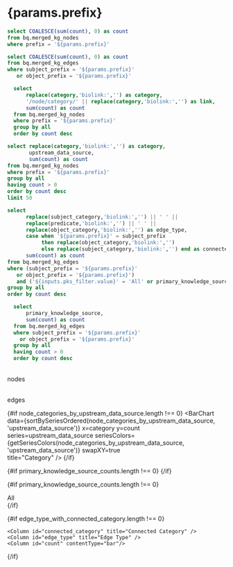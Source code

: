 # {params.prefix}

<script context="module">
  import { getSeriesColors, sourceOrder } from '../../../_lib/colors';
  
  // Enhanced sortBySeries function that uses the color ordering
  export function sortBySeriesOrdered(data, seriesColumn) {
    // Use the existing sourceOrder from colors.js
    return data.sort((a, b) => {
      const aIndex = sourceOrder.indexOf(a[seriesColumn]);
      const bIndex = sourceOrder.indexOf(b[seriesColumn]);
      
      // Both are known sources
      if (aIndex !== -1 && bIndex !== -1) {
        return aIndex - bIndex;
      }
      
      // a is known, b is unknown - a comes first
      if (aIndex !== -1 && bIndex === -1) {
        return -1;
      }
      
      // a is unknown, b is known - b comes first
      if (aIndex === -1 && bIndex !== -1) {
        return 1;
      }
      
      // Both are unknown - sort alphabetically
      return a[seriesColumn].localeCompare(b[seriesColumn]);
    });
  }
</script>

```sql number_of_nodes
select COALESCE(sum(count), 0) as count
from bq.merged_kg_nodes
where prefix = '${params.prefix}'
```

```sql number_of_edges
select COALESCE(sum(count), 0) as count
from bq.merged_kg_edges
where subject_prefix = '${params.prefix}'
   or object_prefix = '${params.prefix}'    
```

```sql nodes_by_category
  select 
      replace(category,'biolink:','') as category,
      '/node/category/' || replace(category,'biolink:','') as link,
      sum(count) as count
  from bq.merged_kg_nodes
  where prefix = '${params.prefix}'
  group by all
  order by count desc  
```

```sql node_categories_by_upstream_data_source
select replace(category,'biolink:','') as category, 
       upstream_data_source, 
       sum(count) as count 
from bq.merged_kg_nodes
where prefix = '${params.prefix}'
group by all
having count > 0
order by count desc
limit 50
```

```sql edge_type_with_connected_category
select 
      replace(subject_category,'biolink:','') || ' ' ||
      replace(predicate,'biolink:','') || ' ' || 
      replace(object_category,'biolink:','') as edge_type,
      case when '${params.prefix}' = subject_prefix 
           then replace(object_category,'biolink:','') 
           else replace(subject_category,'biolink:','') end as connected_category,
      sum(count) as count   
from bq.merged_kg_edges
where (subject_prefix = '${params.prefix}'
   or object_prefix = '${params.prefix}')
   and ('${inputs.pks_filter.value}' = 'All' or primary_knowledge_source = '${inputs.pks_filter.value}')
group by all
order by count desc
```

```sql primary_knowledge_source_counts
  select
      primary_knowledge_source,
      sum(count) as count
  from bq.merged_kg_edges
  where subject_prefix = '${params.prefix}'
    or object_prefix = '${params.prefix}'
  group by all
  having count > 0
  order by count desc
```

<Grid col=2>
    <p class="text-center text-lg pt-4"><span class="font-semibold text-2xl"><Value data={number_of_nodes} column="count" fmt="integer"/></span><br/>nodes</p>
    <p class="text-center text-lg pt-4"><span class="font-semibold text-2xl"><Value data={number_of_edges} column="count" fmt="integer"/></span><br/>edges</p>
</Grid>

{#if node_categories_by_upstream_data_source.length !== 0}
<BarChart 
    data={sortBySeriesOrdered(node_categories_by_upstream_data_source, 'upstream_data_source')}
    x=category
    y=count
    series=upstream_data_source
    seriesColors={getSeriesColors(node_categories_by_upstream_data_source, 'upstream_data_source')}
    swapXY=true    
    title="Category"
/>
{/if}

{#if primary_knowledge_source_counts.length !== 0}
<BarChart
    data={primary_knowledge_source_counts}
    x=primary_knowledge_source
    y=count
    split=upstream_data_source
    title="Edge Counts by Primary Knowledge Source"
/>
{/if}

{#if primary_knowledge_source_counts.length !== 0}
<div>
    <Dropdown 
        data={primary_knowledge_source_counts}
        name=pks_filter
        value=primary_knowledge_source
        title="Filter by Primary Knowledge Source"
        defaultValue="All">
        <DropdownOption value="All">All</DropdownOption>
    </Dropdown>
</div>
{/if}

{#if edge_type_with_connected_category.length !== 0}
<DataTable
    data={edge_type_with_connected_category}
    title="Edge Types Connected to {params.prefix} Nodes"
    groupBy=connected_category
    subtotals=true
    totalRow=true
    groupsOpen=false>
    
    <Column id="connected_category" title="Connected Category" />
    <Column id="edge_type" title="Edge Type" />
    <Column id="count" contentType="bar"/>
</DataTable>
{/if}